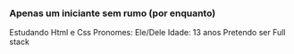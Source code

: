 ### Apenas um iniciante sem rumo (por enquanto)

Estudando Html e Css 
Pronomes: Ele/Dele 
Idade: 13 anos 
Pretendo ser Full stack

<div>
  <a href=https://www.instagram.com/cring0lao/ target=_blank /> <img src "https://upload.wikimedia.org/wikipedia/commons/thumb/a/a5/Instagram_icon.png/600px-Instagram_icon.png" />
</div>
